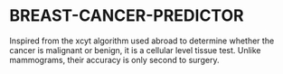 # BREAST-CANCER-PREDICTOR
Inspired from the xcyt algorithm used abroad to determine whether the cancer is malignant or benign, it is a cellular level tissue test. Unlike mammograms, their accuracy is only second to surgery.
